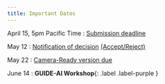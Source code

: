```yaml
---
title: Important Dates
---
```


April 15, 5pm Pacific Time
      : [Submission deadline](#) [](#)

May 12
      : [Notification of decision](#) [(Accept/Reject)](#)

May 22
      : [Camera-Ready version due](#)

June 14
      : **GUIDE-AI Workshop**{: .label .label-purple }
